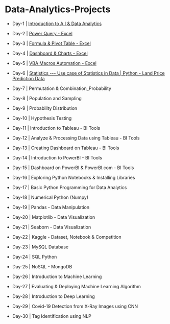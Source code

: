# Data-Analytics-Projects

- Day-1 | [Introduction to A.I & Data Analytics](https://github.com/Ahmedfurkhan/30days-Data-Analytics-Projects/tree/main/Introduction-to-AI-and-Data-Analytics)
  
- Day-2 | [Power Query - Excel](https://github.com/Ahmedfurkhan/30days-Data-Analytics-Projects/tree/main/Power%20Query%20-%20Excel)
- Day-3 | [Formula & Pivot Table - Excel](https://github.com/Ahmedfurkhan/30days-Data-Analytics-Projects/tree/main/Formula%20%26%20Pivot%20Table%20-%20Excel/3_FormulaPivotTable_ExcelInternship) 
- Day-4 | [Dashboard & Charts - Excel](https://github.com/Ahmedfurkhan/30days-Data-Analytics-Projects/tree/main/Dashboard%20%26%20Charts%20-%20Excel)
- Day-5 | [VBA Macros Automation - Excel](https://github.com/Ahmedfurkhan/30days-Data-Analytics-Projects/tree/main/VBA%20Macros%20Automation%20-%20Excel)
- Day-6 | [Statistics
--- Use case of Statistics in Data | Python - Land Price Prediction Data](https://github.com/Ahmedfurkhan/30days-Data-Analytics-Projects/tree/main/Statistics%20---%20Use%20case%20of%20Statistics%20in%20Data%20%20Python%20-%20Land%20Price%20Prediction%20Data)
- Day-7 | Permutation & Combination_Probability
- Day-8 | Population and Sampling
- Day-9 | Probability Distribution
- Day-10 | Hypothesis Testing
- Day-11 | Introduction to Tableau - BI Tools
- Day-12 | Analyze & Processing Data using Tableau - BI Tools
- Day-13 | Creating Dashboard on Tableau - BI Tools
- Day-14 | Introduction to PowerBI - BI Tools
- Day-15 | Dashboard on PowerBI & PowerBI.com - BI Tools
- Day-16 | Exploring Python Notebooks & Installing Libraries
- Day-17 | Basic Python Programming for Data Analytics
- Day-18 | Numerical Python (Numpy)
- Day-19 | Pandas - Data Manipulation
- Day-20 | Matplotlib - Data Visualization
- Day-21 | Seaborn - Data Visualization
- Day-22 | Kaggle - Dataset, Notebook & Competition
- Day-23 | MySQL Database
- Day-24 | SQL Python
- Day-25 | NoSQL - MongoDB
- Day-26 | Introduction to Machine Learning
- Day-27 | Evaluating & Deploying Machine Learning Algorithm
- Day-28 | Introduction to Deep Learning
- Day-29 | Covid-19 Detection from X-Ray Images using CNN
- Day-30 | Tag Identification using NLP
